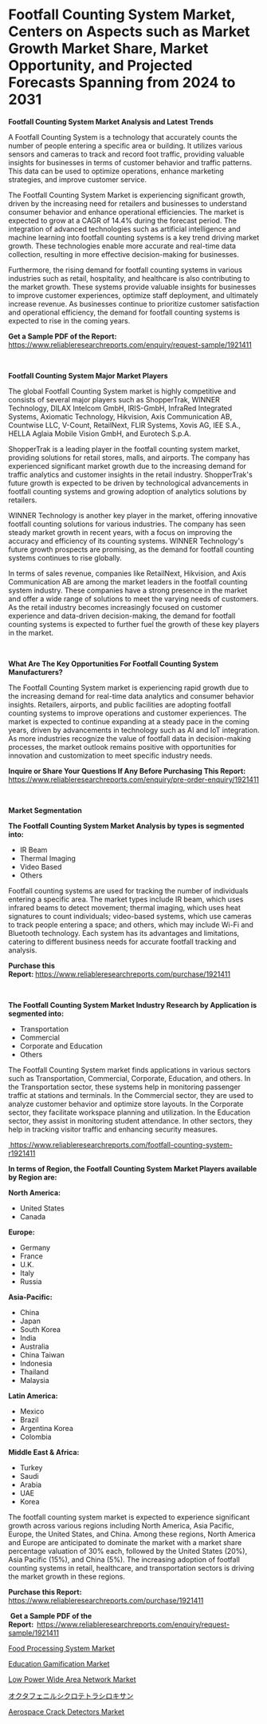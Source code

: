 <p><h1>Footfall Counting System Market, Centers on Aspects such as Market Growth Market Share, Market Opportunity, and Projected Forecasts Spanning from 2024 to 2031</h1></p><p><strong>Footfall Counting System Market Analysis and Latest Trends</strong></p>
<p><p>A Footfall Counting System is a technology that accurately counts the number of people entering a specific area or building. It utilizes various sensors and cameras to track and record foot traffic, providing valuable insights for businesses in terms of customer behavior and traffic patterns. This data can be used to optimize operations, enhance marketing strategies, and improve customer service.</p><p>The Footfall Counting System Market is experiencing significant growth, driven by the increasing need for retailers and businesses to understand consumer behavior and enhance operational efficiencies. The market is expected to grow at a CAGR of 14.4% during the forecast period. The integration of advanced technologies such as artificial intelligence and machine learning into footfall counting systems is a key trend driving market growth. These technologies enable more accurate and real-time data collection, resulting in more effective decision-making for businesses.</p><p>Furthermore, the rising demand for footfall counting systems in various industries such as retail, hospitality, and healthcare is also contributing to the market growth. These systems provide valuable insights for businesses to improve customer experiences, optimize staff deployment, and ultimately increase revenue. As businesses continue to prioritize customer satisfaction and operational efficiency, the demand for footfall counting systems is expected to rise in the coming years.</p></p>
<p><strong>Get a Sample PDF of the Report:&nbsp;</strong> <a href="https://www.reliableresearchreports.com/enquiry/request-sample/1921411">https://www.reliableresearchreports.com/enquiry/request-sample/1921411</a></p>
<p>&nbsp;</p>
<p><strong>Footfall Counting System Major Market Players</strong></p>
<p><p>The global Footfall Counting System market is highly competitive and consists of several major players such as ShopperTrak, WINNER Technology, DILAX Intelcom GmbH, IRIS-GmbH, InfraRed Integrated Systems, Axiomatic Technology, Hikvision, Axis Communication AB, Countwise LLC, V-Count, RetailNext, FLIR Systems, Xovis AG, IEE S.A., HELLA Aglaia Mobile Vision GmbH, and Eurotech S.p.A.</p><p>ShopperTrak is a leading player in the footfall counting system market, providing solutions for retail stores, malls, and airports. The company has experienced significant market growth due to the increasing demand for traffic analytics and customer insights in the retail industry. ShopperTrak's future growth is expected to be driven by technological advancements in footfall counting systems and growing adoption of analytics solutions by retailers.</p><p>WINNER Technology is another key player in the market, offering innovative footfall counting solutions for various industries. The company has seen steady market growth in recent years, with a focus on improving the accuracy and efficiency of its counting systems. WINNER Technology's future growth prospects are promising, as the demand for footfall counting systems continues to rise globally.</p><p>In terms of sales revenue, companies like RetailNext, Hikvision, and Axis Communication AB are among the market leaders in the footfall counting system industry. These companies have a strong presence in the market and offer a wide range of solutions to meet the varying needs of customers. As the retail industry becomes increasingly focused on customer experience and data-driven decision-making, the demand for footfall counting systems is expected to further fuel the growth of these key players in the market.</p></p>
<p>&nbsp;</p>
<p><strong>What Are The Key Opportunities For Footfall Counting System Manufacturers?</strong></p>
<p><p>The Footfall Counting System market is experiencing rapid growth due to the increasing demand for real-time data analytics and consumer behavior insights. Retailers, airports, and public facilities are adopting footfall counting systems to improve operations and customer experiences. The market is expected to continue expanding at a steady pace in the coming years, driven by advancements in technology such as AI and IoT integration. As more industries recognize the value of footfall data in decision-making processes, the market outlook remains positive with opportunities for innovation and customization to meet specific industry needs.</p></p>
<p><strong>Inquire or Share Your Questions If Any Before Purchasing This Report:</strong> <a href="https://www.reliableresearchreports.com/enquiry/pre-order-enquiry/1921411">https://www.reliableresearchreports.com/enquiry/pre-order-enquiry/1921411</a></p>
<p>&nbsp;</p>
<p><strong>Market Segmentation</strong></p>
<p><strong>The Footfall Counting System Market Analysis by types is segmented into:</strong></p>
<p><ul><li>IR Beam</li><li>Thermal Imaging</li><li>Video Based</li><li>Others</li></ul></p>
<p><p>Footfall counting systems are used for tracking the number of individuals entering a specific area. The market types include IR beam, which uses infrared beams to detect movement; thermal imaging, which uses heat signatures to count individuals; video-based systems, which use cameras to track people entering a space; and others, which may include Wi-Fi and Bluetooth technology. Each system has its advantages and limitations, catering to different business needs for accurate footfall tracking and analysis.</p></p>
<p><strong>Purchase this Report:&nbsp;</strong><a href="https://www.reliableresearchreports.com/purchase/1921411">https://www.reliableresearchreports.com/purchase/1921411</a></p>
<p>&nbsp;</p>
<p><strong>The Footfall Counting System Market Industry Research by Application is segmented into:</strong></p>
<p><ul><li>Transportation</li><li>Commercial</li><li>Corporate and Education</li><li>Others</li></ul></p>
<p><p>The Footfall Counting System market finds applications in various sectors such as Transportation, Commercial, Corporate, Education, and others. In the Transportation sector, these systems help in monitoring passenger traffic at stations and terminals. In the Commercial sector, they are used to analyze customer behavior and optimize store layouts. In the Corporate sector, they facilitate workspace planning and utilization. In the Education sector, they assist in monitoring student attendance. In other sectors, they help in tracking visitor traffic and enhancing security measures.</p></p>
<p><a href="https://www.reliableresearchreports.com/footfall-counting-system-r1921411">&nbsp;https://www.reliableresearchreports.com/footfall-counting-system-r1921411</a></p>
<p><strong>In terms of Region, the Footfall Counting System Market Players available by Region are:</strong></p>
<p>
    <p> <strong> North America: </strong>
        <ul>
            <li>United States</li>
            <li>Canada</li>
        </ul>
        </p> 
    <p> <strong> Europe: </strong>
        <ul>
            <li>Germany</li>
            <li>France</li>
            <li>U.K.</li>
            <li>Italy</li>
            <li>Russia</li>
        </ul>
        </p> 
    <p> <strong> Asia-Pacific: </strong>
        <ul>
            <li>China</li>
            <li>Japan</li>
            <li>South Korea</li>
            <li>India</li>
            <li>Australia</li>
            <li>China Taiwan</li>
            <li>Indonesia</li>
            <li>Thailand</li>
            <li>Malaysia</li>
        </ul>
        </p> 
    <p> <strong> Latin America: </strong>
        <ul>
            <li>Mexico</li>
            <li>Brazil</li>
            <li>Argentina Korea</li>
            <li>Colombia</li>
        </ul>
        </p> 
    <p> <strong> Middle East & Africa: </strong>
        <ul>
            <li>Turkey</li>
            <li>Saudi</li>
            <li>Arabia</li>
            <li>UAE</li>
            <li>Korea</li>
        </ul>
    </p>
    </p>
<p><p>The footfall counting system market is expected to experience significant growth across various regions including North America, Asia Pacific, Europe, the United States, and China. Among these regions, North America and Europe are anticipated to dominate the market with a market share percentage valuation of 30% each, followed by the United States (20%), Asia Pacific (15%), and China (5%). The increasing adoption of footfall counting systems in retail, healthcare, and transportation sectors is driving the market growth in these regions.</p></p>
<p><strong>Purchase this Report: </strong><a href="https://www.reliableresearchreports.com/purchase/1921411">https://www.reliableresearchreports.com/purchase/1921411</a></p>
<p>&nbsp;<strong>Get a Sample PDF of the Report:&nbsp;&nbsp;</strong><a href="https://www.reliableresearchreports.com/enquiry/request-sample/1921411">https://www.reliableresearchreports.com/enquiry/request-sample/1921411</a></p>
<p><strong></strong></p>
<p><p><a href="https://issuu.com/reportprime-2/docs/food-processing-system-market-size-2030.pptx">Food Processing System Market</a></p><p><a href="https://www.linkedin.com/pulse/exploring-education-gamification-market-dynamics-global-trends-pmr3f">Education Gamification Market</a></p><p><a href="https://github.com/btwcqfvq34/Market-Research-Report-List-1/blob/main/low-power-wide-area-network-market.md">Low Power Wide Area Network Market</a></p><p><a href="https://medium.com/@khkjaxbn36/%E6%AC%A1%E3%81%AE%E6%96%87%E7%AB%A0%E3%82%92%E6%97%A5%E6%9C%AC%E8%AA%9E%E3%81%AB%E7%BF%BB%E8%A8%B3%E3%81%97%E3%81%A6%E3%81%8F%E3%81%A0%E3%81%95%E3%81%84-2024%E5%B9%B4%E3%81%8B%E3%82%892031%E5%B9%B4%E3%81%BE%E3%81%A7%E3%81%AE%E6%88%90%E9%95%B7%E6%A9%9F%E4%BC%9A%E3%81%A8%E8%AA%B2%E9%A1%8C%E3%81%AB%E9%96%A2%E3%81%99%E3%82%8B%E6%B4%9E%E5%AF%9F%E3%82%92%E5%90%AB%E3%82%80%E3%82%B0%E3%83%AD%E3%83%BC%E3%83%90%E3%83%AB%E3%82%AA%E3%82%AF%E3%82%BF%E3%83%95%E3%82%A7%E3%83%8B%E3%83%AB%E3%82%B7%E3%82%AF%E3%83%AD%E3%83%86%E3%83%88%E3%83%A9%E3%82%B7%E3%83%AD%E3%82%AD%E3%82%B5%E3%83%B3%E5%B8%82%E5%A0%B4%E3%83%88%E3%83%AC%E3%83%B3%E3%83%89-9947026c8069">オクタフェニルシクロテトラシロキサン</a></p><p><a href="https://medium.com/@maria.hardacre7345/deep-dive-into-the-aerospace-crack-detectors-market-itstrends-market-segmentation-and-e42d104d637c">Aerospace Crack Detectors Market</a></p></p>